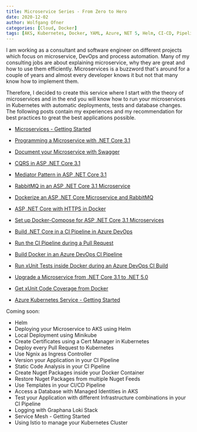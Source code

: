 ```yaml
---
title: Microservice Series - From Zero to Hero
date: 2020-12-02
author: Wolfgang Ofner
categories: [Cloud, Docker]
tags: [AKS, Kubernetes, Docker, YAML, Azure, NET 5, Helm, CI-CD, Pipeline, Azure DevOps, C#]
---
```


I am working as a consultant and software engineer on different projects which focus on microservice, DevOps and process automation. Many of my consulting jobs are about explaining microservice, why they are great and how to use them efficiently. Microservices is a buzzword that's around for a couple of years and almost every developer knows it but not that many know how to implement them. 

Therefore, I decided to create this service where I start with the theory of microservices and in the end you will know how to run your microservices in Kubernetes with automatic deployments, tests and database changes. The following posts contain my experiences and my recommendation for best practices to great the best applications possible.

- [Microservices - Getting Started](/https://www.programmingwithwolfgang.com/microservices-getting-started)

- [Programming a Microservice with .NET Core 3.1](/https://www.programmingwithwolfgang.com/programming-microservices-net-core-3-1)

- [Document your Microservice with Swagger](/https://www.programmingwithwolfgang.com/document-your-microservice-with-swagger)

- [CQRS in ASP .NET Core 3.1](/https://www.programmingwithwolfgang.com/cqrs-in-asp-net-core-3-1)

- [Mediator Pattern in ASP .NET Core 3.1](/https://www.programmingwithwolfgang.com/mediator-pattern-in-asp-net-core-3-1)

- [RabbitMQ in an ASP .NET Core 3.1 Microservice](/https://www.programmingwithwolfgang.com/rabbitmq-in-an-asp-net-core-3-1-microservice)

- [Dockerize an ASP .NET Core Microservice and RabbitMQ](/https://www.programmingwithwolfgang.com/dockerize-an-asp-net-core-microservice-and-rabbitmq)

-  [ASP .NET Core with HTTPS in Docker](/https://www.programmingwithwolfgang.com/asp-net-core-with-https-in-docker)

- [Set up Docker-Compose for ASP .NET Core 3.1 Microservices](/https://www.programmingwithwolfgang.com/set-up-docker-compose-for-asp-net-core-3-1-microservices)

- [Build .NET Core in a CI Pipeline in Azure DevOps](/https://www.programmingwithwolfgang.com/build-net-core-in-ci-pipeline-in-azure-devops)

- [Run the CI Pipeline during a Pull Request](/https://www.programmingwithwolfgang.com/run-the-ci-pipeline-during-pull-request)

- [Build Docker in an Azure DevOps CI Pipeline](/https://www.programmingwithwolfgang.com/build-docker-azure-devops-ci-pipeline)

- [Run xUnit Tests inside Docker during an Azure DevOps CI Build](/https://www.programmingwithwolfgang.com/run-xUnit-inside-docker-during-ci-build)

- [Upgrade a Microservice from .NET Core 3.1 to .NET 5.0](/https://www.programmingwithwolfgang.com/upgrade-microservice-net-core-3-1-net-5-0)

- [Get xUnit Code Coverage from Docker](/https://www.programmingwithwolfgang.com/get-xunit-code-coverage-from-docker)

- [Azure Kubernetes Service - Getting Started](/https://www.programmingwithwolfgang.com/azure-kubernetes-service-getting-started)

Coming soon:
- Helm
- Deploying your Microservice to AKS using Helm
- Local Deployment using Minikube
- Create Certificates using a Cert Manager in Kubernetes
- Deploy every Pull Request to Kubernetes
- Use Ngnix as Ingress Controller
- Version your Application in your CI Pipeline
- Static Code Analysis in your CI Pipeline
- Create Nuget Packages inside your Docker Container
- Restore Nuget Packages from multiple Nuget Feeds
- Use Templates in your CI/CD Pipeline
- Access a Database with Managed Identities in AKS
- Test your Application with different Infrastructure combinations in your CI Pipeline
- Logging with Graphana Loki Stack
- Service Mesh - Getting Started
- Using Istio to manage your Kubernetes Cluster


